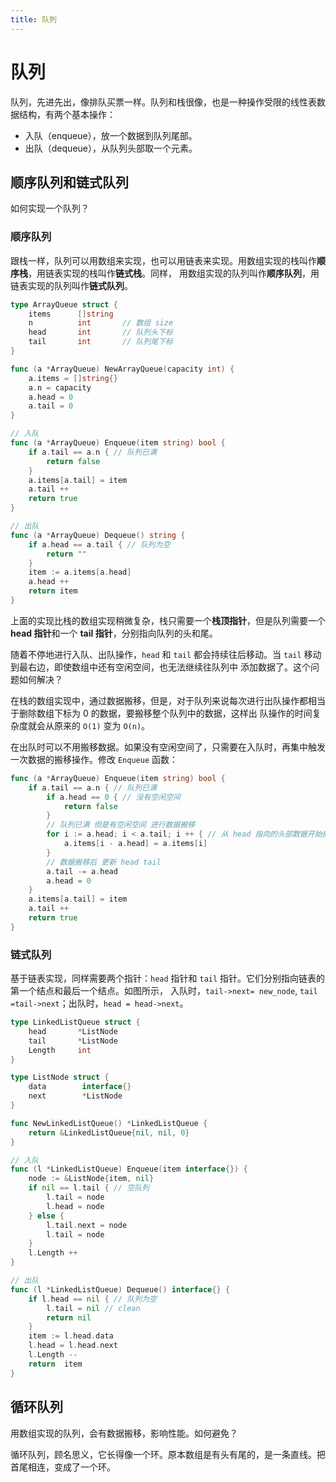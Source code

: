 ```yaml
---
title: 队列
---
```


# 队列
队列，先进先出，像排队买票一样。队列和栈很像，也是一种操作受限的线性表数据结构，有两个基本操作：
- 入队（enqueue），放一个数据到队列尾部。
- 出队（dequeue），从队列头部取一个元素。

## 顺序队列和链式队列
如何实现一个队列？

### 顺序队列
跟栈一样，队列可以用数组来实现，也可以用链表来实现。用数组实现的栈叫作**顺序栈**，用链表实现的栈叫作**链式栈**。同样，
用数组实现的队列叫作**顺序队列**，用链表实现的队列叫作**链式队列**。
```go
type ArrayQueue struct {
	items      []string
	n          int       // 数组 size
	head       int       // 队列头下标
	tail       int       // 队列尾下标
}

func (a *ArrayQueue) NewArrayQueue(capacity int) {
	a.items = []string{}
	a.n = capacity
	a.head = 0
	a.tail = 0
}

// 入队
func (a *ArrayQueue) Enqueue(item string) bool {
	if a.tail == a.n { // 队列已满
		return false
	}
	a.items[a.tail] = item
	a.tail ++
    return true
}

// 出队
func (a *ArrayQueue) Dequeue() string {
	if a.head == a.tail { // 队列为空
		return ""
	}
	item := a.items[a.head]
	a.head ++
	return item
}
```
上面的实现比栈的数组实现稍微复杂，栈只需要一个**栈顶指针**，但是队列需要一个 **head 指针**和一个 **tail 指针**，分别指向队列的头和尾。

随着不停地进行入队、出队操作，`head` 和 `tail` 都会持续往后移动。当 `tail` 移动到最右边，即使数组中还有空闲空间，也无法继续往队列中
添加数据了。这个问题如何解决？

在栈的数组实现中，通过数据搬移，但是，对于队列来说每次进行出队操作都相当于删除数组下标为 0 的数据，要搬移整个队列中的数据，这样出
队操作的时间复杂度就会从原来的 `O(1)` 变为 `O(n)`。

在出队时可以不用搬移数据。如果没有空闲空间了，只需要在入队时，再集中触发一次数据的搬移操作。修改 `Enqueue` 函数：
```go
func (a *ArrayQueue) Enqueue(item string) bool {
	if a.tail == a.n { // 队列已满
		if a.head == 0 { // 没有空闲空间
			return false
		}
		// 队列已满 但是有空闲空间 进行数据搬移
		for i := a.head; i < a.tail; i ++ { // 从 head 指向的头部数据开始搬移
			a.items[i - a.head] = a.items[i]
		}
		// 数据搬移后 更新 head tail
		a.tail -= a.head
		a.head = 0
	}
	a.items[a.tail] = item
	a.tail ++
	return true
}
```

### 链式队列
基于链表实现，同样需要两个指针：`head` 指针和 `tail` 指针。它们分别指向链表的第一个结点和最后一个结点。如图所示，
入队时，`tail->next= new_node`, `tail =tail->next`；出队时，`head = head->next`。

```go
type LinkedListQueue struct {
	head       *ListNode
	tail       *ListNode
	Length     int
}

type ListNode struct {
	data        interface{}
	next        *ListNode
}

func NewLinkedListQueue() *LinkedListQueue {
	return &LinkedListQueue{nil, nil, 0}
}

// 入队
func (l *LinkedListQueue) Enqueue(item interface{}) {
	node := &ListNode{item, nil}
	if nil == l.tail { // 空队列
		l.tail = node
		l.head = node
	} else {
		l.tail.next = node
		l.tail = node
	}
    l.Length ++
}

// 出队
func (l *LinkedListQueue) Dequeue() interface{} {
	if l.head == nil { // 队列为空
	    l.tail = nil // clean
		return nil
	}
    item := l.head.data
    l.head = l.head.next
    l.Length --
    return  item
}
```

## 循环队列
用数组实现的队列，会有数据搬移，影响性能。如何避免？

循环队列，顾名思义，它长得像一个环。原本数组是有头有尾的，是一条直线。把首尾相连，变成了一个环。